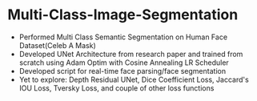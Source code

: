# Multi-Class-Image-Segmentation
<ul>
  <li>Performed Multi Class Semantic Segmentation on Human Face Dataset(Celeb A Mask)</li>
  <li>Developed UNet Architecture from research paper and trained from scratch using Adam Optim with Cosine Annealing LR Scheduler</li>
  <li>Developed script for real-time face parsing/face segmentation
  <li>Yet to explore: Depth Residual UNet, Dice Coefficient Loss, Jaccard's IOU Loss, Tversky Loss, and couple of other loss functions</li>
</ul>
